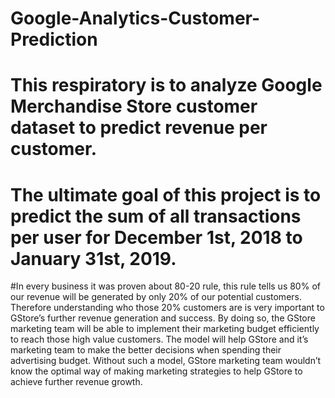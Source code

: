 # Google-Analytics-Customer-Prediction
# This respiratory is to analyze Google Merchandise Store customer dataset to predict revenue per customer.
# The ultimate goal of this project is to predict the sum of all transactions per user for December 1st, 2018 to January 31st, 2019. 
#In every business it was proven about 80-20 rule, this rule tells us 80% of our revenue will be generated by only 20% of our potential customers. Therefore understanding who those 20% customers are is very important to GStore’s further revenue generation and success. By doing so, the GStore marketing team will be able to implement their marketing budget efficiently to reach those high value customers. The model will help GStore and it’s marketing team to make the better decisions when spending their advertising budget. Without such a model, GStore marketing team wouldn’t know the optimal way of making marketing strategies to help GStore to achieve further revenue growth. 
